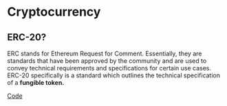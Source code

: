 # Cryptocurrency

##  ERC-20?

ERC stands for Ethereum Request for Comment. Essentially, they are standards that have been approved by the community and are used to convey technical requirements and specifications for certain use cases.
ERC-20 specifically is a standard which outlines the technical specification of a **fungible token.**

 [Code](https://github.com/crypte-1/Cryptocurrency/blob/main/Token.sol)
 
 
